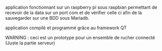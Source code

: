 application fonctionnant sur un raspberry pi sous raspbian permettant de recevoir 
de la data sur un port com et de vérifier celle ci afin de la sauvegarder sur une BDD sous Mariadb.

application compilé et programmé grâce au framework QT

WARNING : ceci est un prototype pour un ensemble de rucher connecté (Juste la partie serveur)
